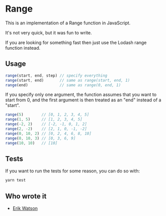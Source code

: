 # Range

This is an implementation of a Range function in JavaScript.

It's not very quick, but it was fun to write.

If you are looking for something fast then just use the Lodash range function
instead.


## Usage

```javascript
range(start, end, step) // specify everything
range(start, end)       // same as range(start, end, 1)
range(end)              // same as range(0, end, 1)
```

If you specify only one argument, the function assumes that you want to start
from 0, and the first argument is then treated as an "end" instead of a
"start".

```javascript
range(5)        // [0, 1, 2, 3, 4, 5]
range(1, 5)     // [1, 2, 3, 4, 5]
range(-2, 2)    // [-2, -1, 0, 1, 2]
range(2, -2)    // [2, 1, 0, -1, -2]
range(0, 10, 2) // [0, 2, 4, 6, 8, 10]
range(0, 10, 3) // [0, 3, 6, 9]
range(10, 10)   // [10]
```

## Tests

If you want to run the tests for some reason, you can do so with:

```bash
yarn test
```

## Who wrote it

  + [Erik Watson](http://erikwatson.me)
